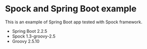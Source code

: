 # Spock and Spring Boot example 

This is an example of Spring Boot app tested with Spock framework. 

- Spring Boot 2.2.5
- Spock 1.3-groovy-2.5
- Groovy 2.5.10
